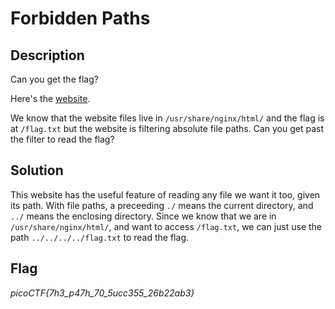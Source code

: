 # Forbidden Paths

## Description

Can you get the flag?

Here's the [website](http://saturn.picoctf.net:53295/).

We know that the website files live in `/usr/share/nginx/html/` and the flag is at `/flag.txt` but the website is filtering absolute file paths. Can you get past the filter to read the flag?

## Solution

This website has the useful feature of reading any file we want it too, given its path. With file paths, a preceeding `./` means the current directory, and `../` means the enclosing directory. Since we know that we are in `/usr/share/nginx/html/`, and want to access `/flag.txt`, we can just use the path `../../../../flag.txt` to read the flag.

## Flag

*picoCTF{7h3_p47h_70_5ucc355_26b22ab3}*
